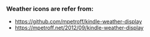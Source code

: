 ### Weather icons are refer from:

- https://github.com/mpetroff/kindle-weather-display
- https://mpetroff.net/2012/09/kindle-weather-display